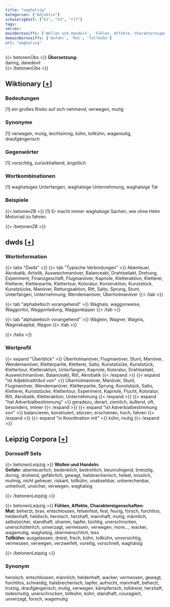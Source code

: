 ```yaml
---
title: "waghalsig"
kategorien: ["Adjektiv"]
schwierigkeit: ["k1", "h3", "r17"]
tags:
series:
mainDornseiffs: ['Wollen und Handeln', 'Fühlen, Affekte, Charaktereigenschaften']
domainDornseiffs: ['Gefahr', 'Mut', 'Tollkühn']
url: "waghalsig"
---
```


{{< betonenÜbs >}}
**Übersetzung:**  
daring, daredevil  
{{< /betonenÜbs >}}

## Wiktionary [[+](https://de.wiktionary.org/wiki/waghalsig)]

### Bedeutungen
[1] ein großes Risiko auf sich nehmend; verwegen, mutig  

### Synonyme
[1] verwegen, mutig, leichtsinnig, kühn, tollkühn, wagemutig, draufgängerisch  

### Gegenwörter
[1] vorsichtig, zurückhaltend, ängstlich  

### Wortkombinationen
[1] waghalsiges Unterfangen, waghalsige Unternehmung, waghalsige Tat  

### Beispiele
{{< betonenZB >}}
[1] Er macht immer waghalsige Sachen, wie ohne Helm Motorrad zu fahren.  

{{< /betonenZB >}}


## dwds [[+](https://www.dwds.de/wb/waghalsig)]

### Wortinformation
{{< tabs "Dwds" >}}
{{< tab "Typische Verbindungen" >}}
Abenteuer, Akrobatik, Artistik, Ausweichmanöver, Balanceakt, Drahtseilakt, Drehung, Experiment, Finanzgeschäft, Flugmanöver, Kapriole, Kletteraktion, Kletterei, Kletterer, Kletterpartie, Klettertour, Koloratur, Konstruktion, Kunststück, Kunststücke, Manöver, Rettungsaktion, Ritt, Salto, Sprung, Stunt, Unterfangen, Unternehmung, Wendemanöver, Überholmanöver
{{< /tab >}}

{{< tab "alphabetisch vorangehend" >}}
Waghals, waggonweise, Waggontür, Waggonladung, Waggonkipper
{{< /tab >}}

{{< tab "alphabetisch vorangehend" >}}
Wäglein, Wagner, Wagnis, Wagniskapital, Wagon
{{< /tab >}}

{{< /tabs >}}

### Wortprofil
{{< expand "Überblick" >}} Überholmanöver, Flugmanöver, Stunt, Manöver, Wendemanöver, Kletterpartie, Kletterei, Salto, Kunststücke, Kunststück, Klettertour, Kletteraktion, Unterfangen, Kapriole, Koloratur, Drahtseilakt, Ausweichmanöver, Balanceakt, Ritt, Akrobatik {{< /expand >}}
{{< expand "ist Adjektivattribut von" >}} Überholmanöver, Manöver, Stunt, Flugmanöver, Wendemanöver, Kletterpartie, Sprung, Kunststück, Salto, Kletterei, Kunststücke, Klettertour, Experiment, Kapriole, Flucht, Koloratur, Ritt, Akrobatik, Kletteraktion, Unternehmung {{< /expand >}}
{{< expand "hat Adverbialbestimmung" >}} geradezu, derart, ziemlich, äußerst, oft, besonders, immer {{< /expand >}}
{{< expand "ist Adverbialbestimmung von" >}} balancieren, konstruiert, stürzen, erscheinen, hoch, fahren {{< /expand >}}
{{< expand "in Koordination mit" >}} kühn, mutig {{< /expand >}}

## Leipzig Corpora [[+](https://corpora.uni-leipzig.de/en/res?word=waghalsig&corpusId=deu_newscrawl-public_2018)]

### Dornseiff Sets
{{< betonenLeipzig >}}
**Wollen und Handeln:**  
**Gefahr:** abenteuerlich, bedenklich, bedrohlich, beunruhigend, brenzlig, dornig, drohend, gefährlich, gewagt, halsbrecherisch, heikel, misslich, mulmig, nicht geheuer, riskant, tollkühn, unabsehbar, unberechenbar, unheilvoll, unsicher, verwegen, waghalsig  

{{< /betonenLeipzig >}}


{{< betonenLeipzig >}}
**Fühlen, Affekte, Charaktereigenschaften:**  
**Mut:** beherzt, brav, entschlossen, felsenfest, fest, feurig, forsch, furchtlos, heldenhaft, heldisch, heroisch, herzhaft, mannhaft, mutig, männlich, selbstsicher, standhaft, stramm, tapfer, tüchtig, unerschrocken, unerschütterlich, unverzagt, vermessen, verwegen, more..., wacker, wagemutig, waghalsig, übermenschlich, less  
**Tollkühn:** ausgelassen, dreist, frech, kühn, tollkühn, unvorsichtig, vermessen, verwegen, verzweifelt, voreilig, vorschnell, waghalsig  

{{< /betonenLeipzig >}}

### Synonym
heroisch, entschlossen, männlich, heldenhaft, wacker, vermessen, gewagt, furchtlos, schneidig, halsbrecherisch, tapfer, aufrecht, mannhaft, beherzt, trutzig, draufgängerisch, mutig, verwegen, kämpferisch, tolldreist, herzhaft, todesmutig, unerschrocken, tollkühn, kühn, standhaft, couragiert, unverzagt, forsch, wagemutig

